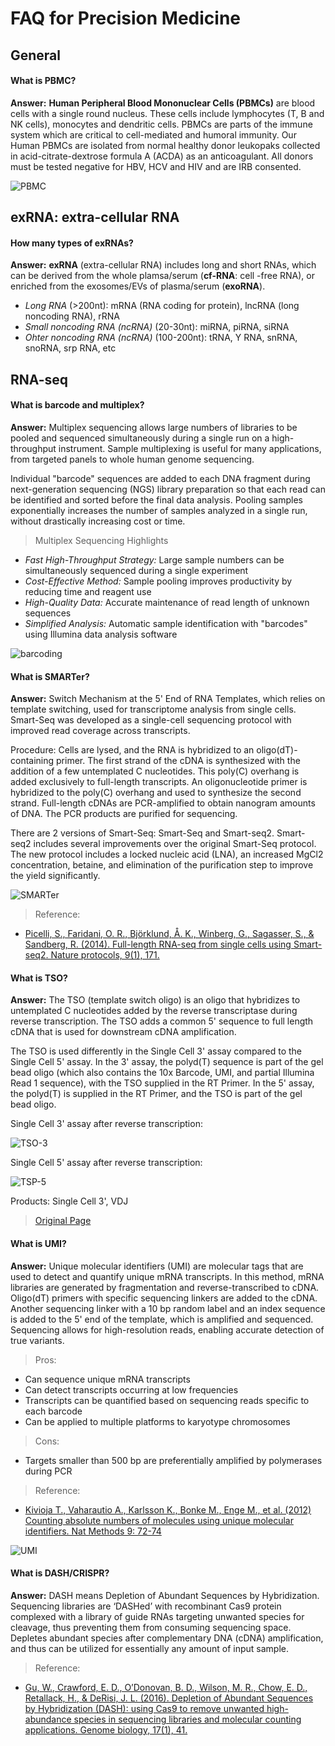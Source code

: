 # FAQ for Precision Medicine

## General

#### What is PBMC?

**Answer:** **Human Peripheral Blood Mononuclear Cells (PBMCs)** are blood cells with a single round nucleus. These cells include lymphocytes (T, B and NK cells), monocytes and dendritic cells.  PBMCs are parts of the immune system which are critical to cell-mediated and humoral immunity.
Our Human PBMCs are isolated from normal healthy donor leukopaks collected in acid-citrate-dextrose formula A (ACDA) as an anticoagulant. All donors must be tested negative for HBV, HCV and HIV and are IRB consented.

![PBMC](../../.gitbook/assets/PBMC.jpeg)

## exRNA: extra-cellular RNA

#### How many types of exRNAs?

**Answer:** **exRNA** (extra-cellular RNA) includes long and short RNAs, which can be derived from the whole plamsa/serum (**cf-RNA**: cell -free RNA), or enriched from the exosomes/EVs of plasma/serum (**exoRNA**).

* *Long RNA* (>200nt): mRNA (RNA coding for protein), lncRNA (long noncoding RNA), rRNA
* *Small noncoding RNA (ncRNA)* (20-30nt): miRNA, piRNA, siRNA
* *Ohter noncoding RNA (ncRNA)* (100-200nt): tRNA, Y RNA, snRNA, snoRNA, srp RNA, etc



## RNA-seq

#### What is barcode and multiplex?

**Answer:** Multiplex sequencing allows large numbers of libraries to be pooled and sequenced simultaneously during a single run on a high-throughput instrument. Sample multiplexing is useful for many applications, from targeted panels to whole human genome sequencing.

Individual "barcode" sequences are added to each DNA fragment during next-generation sequencing (NGS) library preparation so that each read can be identified and sorted before the final data analysis. Pooling samples exponentially increases the number of samples analyzed in a single run, without drastically increasing cost or time.

> Multiplex Sequencing Highlights

- *Fast High-Throughput Strategy:* Large sample numbers can be simultaneously sequenced during a single experiment
- *Cost-Effective Method:* Sample pooling improves productivity by reducing time and reagent use
- *High-Quality Data:* Accurate maintenance of read length of unknown sequences
- *Simplified Analysis:* Automatic sample identification with "barcodes" using Illumina data analysis software

![barcoding](../../.gitbook/assets/barcoding.jpg)


#### What is SMARTer?
**Answer:** Switch Mechanism at the 5' End of RNA Templates, which relies on template switching, used for transcriptome analysis from single cells. Smart-Seq was developed as a single-cell sequencing protocol with improved read coverage across transcripts.

Procedure: Cells are lysed, and the RNA is hybridized to an oligo(dT)-containing primer. The first strand of the cDNA is synthesized with the addition of a few untemplated C nucleotides. This poly(C) overhang is added exclusively to full-length transcripts. An oligonucleotide primer is hybridized to the poly(C) overhang and used to synthesize the second strand. Full-length cDNAs are PCR-amplified to obtain nanogram amounts of DNA. The PCR products are purified for sequencing.

There are 2 versions of Smart-Seq: Smart-Seq and Smart-seq2. Smart-seq2 includes several improvements over the original Smart-Seq protocol. The new protocol includes a locked nucleic acid (LNA), an increased MgCl2 concentration, betaine, and elimination of the purification step to improve the yield significantly.

![SMARTer](../../.gitbook/assets/SMARTer.png)

> Reference:

- [Picelli, S., Faridani, O. R., Björklund, Å. K., Winberg, G., Sagasser, S., & Sandberg, R. (2014). Full-length RNA-seq from single cells using Smart-seq2. Nature protocols, 9(1), 171.](https://www.ncbi.nlm.nih.gov/pubmed/24385147/)


#### What is TSO?

**Answer:** The TSO (template switch oligo) is an oligo that hybridizes to untemplated C nucleotides added by the reverse transcriptase during reverse transcription. The TSO adds a common 5' sequence to full length cDNA that is used for downstream cDNA amplification.

The TSO is used differently in the Single Cell 3' assay compared to the Single Cell 5' assay. In the 3' assay, the polyd(T) sequence is part of the gel bead oligo (which also contains the 10x Barcode, UMI, and partial Illumina Read 1 sequence), with the TSO supplied in the RT Primer. In the 5' assay, the polyd(T) is supplied in the RT Primer, and the TSO is part of the gel bead oligo.


Single Cell 3' assay after reverse transcription:


![TSO-3](../../.gitbook/assets/TSO-3.png)



Single Cell 5' assay after reverse transcription:

![TSP-5](../../.gitbook/assets/TSO-5.png)

Products: Single Cell 3', VDJ


> [Original Page](https://kb.10xgenomics.com/hc/en-us/articles/360001493051-What-is-a-template-switch-oligo-TSO-)



#### What is UMI?

**Answer:** Unique molecular identifiers (UMI) are molecular tags that are used to detect and quantify unique mRNA transcripts. In this method, mRNA libraries are generated by fragmentation and reverse-transcribed to cDNA. Oligo(dT) primers with specific sequencing linkers are added to the cDNA. Another sequencing linker with a 10 bp random label and an index sequence is added to the 5' end of the template, which is amplified and sequenced. Sequencing allows for high-resolution reads, enabling accurate detection of true variants.

> Pros:

- Can sequence unique mRNA transcripts
- Can detect transcripts occurring at low frequencies
- Transcripts can be quantified based on sequencing reads specific to each barcode
- Can be applied to multiple platforms to karyotype chromosomes

> Cons:

- Targets smaller than 500 bp are preferentially amplified by polymerases during PCR

> Reference:

- [Kivioja T., Vaharautio A., Karlsson K., Bonke M., Enge M., et al. (2012) Counting absolute numbers of molecules using unique molecular identifiers. Nat Methods 9: 72-74](http://www.ncbi.nlm.nih.gov/pubmed/22101854)



![UMI](../../.gitbook/assets/umi.png)



#### What is DASH/CRISPR?

**Answer:** DASH means Depletion of Abundant Sequences by Hybridization. Sequencing libraries are ‘DASHed’ with recombinant Cas9 protein complexed with a library of guide RNAs targeting unwanted species for cleavage, thus preventing them from consuming sequencing space. Depletes abundant species after complementary DNA (cDNA) amplification, and thus can be utilized for essentially any amount of input sample.


> Reference:

- [Gu, W., Crawford, E. D., O’Donovan, B. D., Wilson, M. R., Chow, E. D., Retallack, H., & DeRisi, J. L. (2016). Depletion of Abundant Sequences by Hybridization (DASH): using Cas9 to remove unwanted high-abundance species in sequencing libraries and molecular counting applications. Genome biology, 17(1), 41.](https://www.ncbi.nlm.nih.gov/pubmed/26944702)
